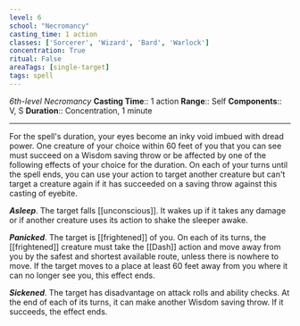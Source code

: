 ```yaml
---
level: 6
school: "Necromancy"
casting_time: 1 action
classes: ['Sorcerer', 'Wizard', 'Bard', 'Warlock']
concentration: True
ritual: False
areaTags: [single-target]
tags: spell
---
```


_6th-level Necromancy_
**Casting Time**:: 1 action
**Range**:: Self
**Components**:: V, S
**Duration**:: Concentration, 1 minute

---

For the spell's duration, your eyes become an inky void imbued with dread power. One creature of your choice within 60 feet of you that you can see must succeed on a Wisdom saving throw or be affected by one of the following effects of your choice for the duration. On each of your turns until the spell ends, you can use your action to target another creature but can't target a creature again if it has succeeded on a saving throw against this casting of eyebite.


**_Asleep_**. The target falls [[unconscious]]. It wakes up if it takes any damage or if another creature uses its action to shake the sleeper awake.

**_Panicked_**. The target is [[frightened]] of you. On each of its turns, the [[frightened]] creature must take the [[Dash]] action and move away from you by the safest and shortest available route, unless there is nowhere to move. If the target moves to a place at least 60 feet away from you where it can no longer see you, this effect ends.

**_Sickened_**. The target has disadvantage on attack rolls and ability checks. At the end of each of its turns, it can make another Wisdom saving throw. If it succeeds, the effect ends.


